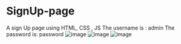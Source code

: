 # SignUp-page
A sign Up page using HTML, CSS , JS
The username is : admin
The password is: password
![image](https://user-images.githubusercontent.com/94165270/142887188-5f9bc4db-3d30-4ba4-ab6d-b081c77d151a.png)
![image](https://user-images.githubusercontent.com/94165270/142887254-21593be4-9732-466f-b4c8-1d587038562d.png)
![image](https://user-images.githubusercontent.com/94165270/142887292-18b1d962-7d46-4942-8eb1-ba2db6164bd5.png)
